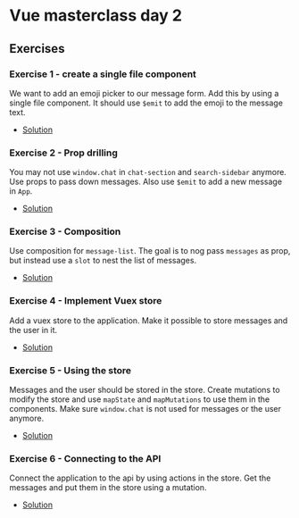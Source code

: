# Vue masterclass day 2

## Exercises

### Exercise 1 - create a single file component
We want to add an emoji picker to our message form. Add this by using a single file component. It should use `$emit` to add the emoji to the message text.

* [Solution](https://codesandbox.io/s/github/voorhoede/vue-masterclass-day-2/tree/exercise1-solution)

### Exercise 2 - Prop drilling
You may not use `window.chat` in `chat-section` and `search-sidebar` anymore. Use props to pass down messages. Also use `$emit` to add a new message in `App`.

* [Solution](https://codesandbox.io/s/github/voorhoede/vue-masterclass-day-2/tree/exercise2-solution)

### Exercise 3 - Composition
Use composition for `message-list`. The goal is to nog pass `messages` as prop, but instead use a `slot` to nest the list of messages.

* [Solution](https://codesandbox.io/s/github/voorhoede/vue-masterclass-day-2/tree/exercise3-solution)

### Exercise 4 - Implement Vuex store
Add a vuex store to the application. Make it possible to store messages and the user in it.

* [Solution](https://codesandbox.io/s/github/voorhoede/vue-masterclass-day-2/tree/exercise4-solution)

### Exercise 5 - Using the store
Messages and the user should be stored in the store. Create mutations to modify the store and use `mapState` and `mapMutations` to use them in the components. Make sure `window.chat` is not used for messages or the user anymore.

* [Solution](https://codesandbox.io/s/github/voorhoede/vue-masterclass-day-2/tree/exercise5-solution)

### Exercise 6 - Connecting to the API
Connect the application to the api by using actions in the store. Get the messages and put them in the store using a mutation.

* [Solution](https://codesandbox.io/s/github/voorhoede/vue-masterclass-day-2/tree/exercise6-solution)
